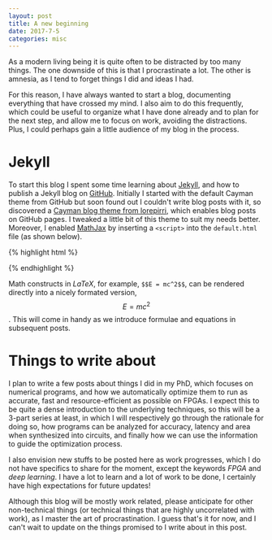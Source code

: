 ```yaml
---
layout: post
title: A new beginning
date: 2017-7-5
categories: misc
---
```


As a modern living being it is quite often to be distracted by too many things.
The one downside of this is that I procrastinate a lot.  The other is amnesia,
as I tend to forget things I did and ideas I had.

For this reason, I have always wanted to start a blog, documenting everything
that have crossed my mind.  I also aim to do this frequently, which could be
useful to organize what I have done already and to plan for the next step, and
allow me to focus on work, avoiding the distractions.  Plus, I could perhaps
gain a little audience of my blog in the process.  <!--more-->

# Jekyll

To start this blog I spent some time learning about [Jekyll][jekyll], and how
to publish a Jekyll blog on [GitHub][github].  Initially I started with the
default Cayman theme from GitHub but soon found out I couldn't write blog
posts with it, so discovered a [Cayman blog theme from lorepirri][theme],
which enables blog posts on GitHub pages.  I tweaked a little bit of this
theme to suit my needs better.  Moreover, I enabled [MathJax][mathjax] by
inserting a `<script>` into the `default.html` file (as shown below).

{% highlight html %}
<script type="text/javascript" src="https://cdnjs.cloudflare.com/ajax/libs/mathjax/2.7.1/MathJax.js?config=TeX-AMS-MML_HTMLorMML"></script>
{% endhighlight %}

Math constructs in *LaTeX*, for example, `$$E = mc^2$$`, can be rendered
directly into a nicely formated version, $$E = mc^2$$.  This will come in handy
as we introduce formulae and equations in subsequent posts.

# Things to write about

I plan to write a few posts about things I did in my PhD, which focuses on
numerical programs, and how we automatically optimize them to run as accurate,
fast and resource-efficient as possible on FPGAs.  I expect this to be quite
a dense introduction to the underlying techniques, so this will be a 3-part
series at least, in which I will respectively go through the rationale for
doing so, how programs can be analyzed for accuracy, latency and area when
synthesized into circuits, and finally how we can use the information to guide
the optimization process.

I also envision new stuffs to be posted here as work progresses, which I do not
have specifics to share for the moment, except the keywords *FPGA* and *deep
learning*.  I have a lot to learn and a lot of work to be done, I certainly
have high expectations for future updates!

Although this blog will be mostly work related, please anticipate for other
non-technical things (or technical things that are highly uncorrelated with
work), as I master the art of procrastination.  I guess that's it for now, and
I can't wait to update on the things promised to I write about in this post.


[jekyll]: https://jekyllrb.com
[github]: https://www.github.com
[theme]: https://github.com/lorepirri/cayman-blog
[mathjax]: https://www.mathjax.org
